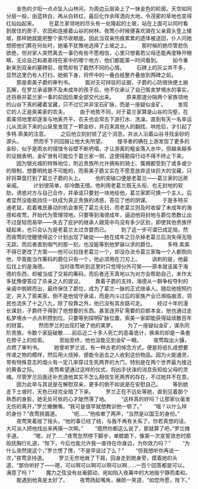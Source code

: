 　　金色的夕阳一点点坠入山林间，为周边云层染上了一抹金色的轮廓。天空如同分层一般，由蓝转白，再从白转红，最后化作余晖洒向大地，令茂密的草地也变得红灿灿起来。
　　在葛兰家领地的尽头有一处隆起的土坡，站在上面可以同时看到居住的房子、农田和连接着山谷的树林。夜莺小时候便喜欢骑在父亲肩头登上矮坡，那样她就能把整个家尽收眼底。因此当双亲伤痕累累的遗体被送回，仆人问她想把他们葬在何处时，她毫不犹豫地选择了土坡之上。
　　那时候的她尽管悲伤欲绝，但对家人突然离去一事仍有些不愿相信，心里只想着若父母还能再度睁开眼睛，无论自己和弟弟待在家中的哪个地方，他们都能第一时间看到。
　　如今重新来到双亲的墓碑前，夜莺却有了截然不同的心情。
　　石碑上的灰尘并不多，显然这里仍有人打扫，她俯下身，将怀中的一叠白纸整齐叠放到两碑之前。
　　那是索美子爵的审判书。
　　面对无可辩驳的证据，子爵的心防很快便土崩瓦解，在罗兰承诺罪不及未成年的孩子后，他不仅承认了自己贩卖梦境水的事实，还将吞并葛兰家一事的前因后果全部交代出来。
　　原来那道分隔两个家族领地的山谷下真的藏着宝藏，只不过它并非宝石矿脉，而是一座疑似金矿。
　　发现它的人正是索美家的农夫。
　　由于地势不同，对于葛兰家算是山谷的沟壑，在索美领地里却逐渐与地表齐平，农夫也会常去下游打水、洗澡。直到有天一名幸运儿从流淌下来的山泉里发现了一颗金砂，并召来其他人的翻找、哄抢后，才引起了多特.索美的注意。
　　之后他立刻封锁了这个消息，并派人沿着山谷寻找金砂的源头。
　　然而手下的回报让他大失所望。
　　搜寻者的确在上游发现了更多的金砂，似乎是雨水的侵蚀令谷壁不断坍塌，才让游离的粗金落入水中，但越来越多的证据表明，金矿很有可能位于葛兰家一侧，这使得勘探行动不得不终止下来。
　　因为银光城的特殊地位，附近贵族所允许拥有的骑士、簇拥都受到了或多或少的限制，想要明抢是不可能的，而索美子爵又实在不愿意放弃这块巨大的宝藏，只好将算盘打到了葛兰子爵的头上。
　　他的突破口便是老葛兰——葛兰家的远房亲戚。
　　计划很简单，却冷酷无情。他利用老葛兰既无头衔、也无封地的软肋，诱惑对方与自己合作，并承诺只要划一块地给他，葛兰家即可换一个主人。后者显然没能抵挡住一跃成为真正贵族的诱惑，答应了他的阴谋。
　　于是多特买通老鼠，趁着难民暴动的机会害死了葛兰夫妇，而老葛兰则及时收留了未成年的海德和夜莺，开始代为管理领地。只要等到海德成年，逼迫他将封地与爵位悉数让出不过是轻而易举——失去了庇护的继承人跟笼中鸟没有多少区别，即使其他贵族怀疑起来，也只会认为是老葛兰太过贪婪而已。
　　到了这一步可谓已成定局，然而夜莺的觉醒使得这个计划出现了破绽——她在成年之日杀掉老葛兰后消失得无隐无踪，而后者直到咽气的那一刻，也没能等到他梦寐以求的爵位。
　　多特.索美不得已更改了方案——他可以拉拢老葛兰一个，却没办法令葛兰家每一个人都倒向他，毕竟能当作筹码的爵位只有一个，他必须用在刀刃上。
　　讽刺的是，他最后找上的是海德。
　　当时夜莺听到这里时只觉得分外可笑——原本就该属于海德的东西，却被当成了交易的筹码，而后者还天真地以为对方会帮助自己，未作太多犹豫便答应了杀亲之人的提议。
　　靠着子爵的支持，海德从一群争权夺利的亲戚中脱颖而出，最终保住了爵位，成为了葛兰一脉的正式继承人。随后他按照约定，并入了索美家。倒不是他信守承诺，而是内斗过后的家族产业已濒临崩溃，领民也流失了十之八九，除了投靠之外，他已没有其余路可走。
　　经过十年的漫长谋划，子爵终于得到了他想要的东西。甚至连开矿需要的巨额本金，他也通过走私梦境水一点点积攒到位。只要等到探明矿脉位置，索美一家即能获得延续数百年的财富。
　　然而罗兰的出现打破了他的美梦。
　　为了一座疑似金矿，谋杀同阶贵族，令数个家庭破散……前后近二十多人死亡的恶毒诡计，换来的却是一条套在脖子上的绞索。
　　至始至终，他也没能见到金矿一眼。
　　夜莺取出火镰，点燃了审判书。
　　她曾听罗兰说，有一种古老的悼念方式，便是将纸扎成想要传递之物的模样，然后用火烧掉，便能令逝去之人收到这份物品。因为火能通灵，带有特殊意志的烟火有一定几率穿过生死两界的大门，特别是在两个世界最为接近的黄昏之际。
　　夜莺希望通过这样的仪式，将凶手伏诛的消息告知给父母的灵魂。尽管罗兰后面还补充道他其实不怎么相信生死两界的存在，不过她并不在意。
　　因为此举与其说是在解慰双亲，更多的倒不如说是在安慰自己。
　　等到她走下土坡时，天色已经完全暗了下来。
　　罗兰正在不远处等她，直到见着那个熟悉的身影，她无处可依的心才陡然落了地。
　　“这样真的好吗？让那家伙毫发无伤的离开，”罗兰撇撇嘴，“我可是很早就想教训他一顿了。”
　　“哦？以什么样的身份？”夜莺挑眉道。
　　“呃……”他咳嗽了两声，“当然是以国王的身份。”
　　夜莺笑着摇了摇头，“他的事已经了结，与我不再有关系了。你若真想的话，大可派人把他找出来再揍一次啊。”
　　“既然你都这么说了，那就算了吧，”罗兰摊手道。
　　“嗯，对了……”夜莺忽然停下脚步，单膝跪下，像第一次宣誓效忠时那般抚胸行礼道，“陛下，今后也能允许我一直待在你身边，为你效力吗？”
　　“为什么突然提这个，”罗兰愣了愣，“不是早说过了么？”
　　“但我想听你再说一次，”夜莺坚持道。
　　罗兰无奈地耸了下肩，回身走到她身旁，摸着她的头道，“那你听好了——嗯，可以啊可以啊可以啊可以啊……一百个回答都是可以，满意了吗？”
　　魔力之弦没有丝毫颤动，宛如陷入夜幕中的大地般宁静而柔和。
　　能遇到他真是太好了。
　　夜莺扬起嘴角，展颜一笑道，“如您所愿，陛下。”